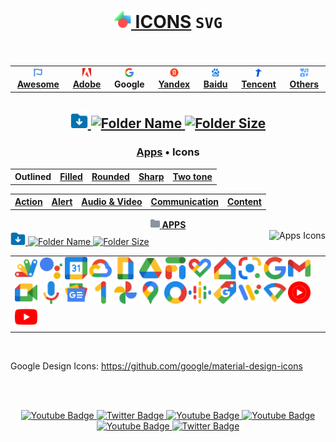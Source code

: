 # <div align="center"><a href="https://github.com/Li-Deheng/icons-svg" title="⬅︎ Back to Main Repository"><img style="width:28px; height:28px;" src="https://github.com/Li-Deheng/icons-svg/blob/main/Adobe/Apps/Motion-Graphics.svg" alt="Icons" onclick="return false"> ICONS</a> <span><b><code>SVG</code></b></span><br><img src="https://komarev.com/ghpvc/?username=Li-Deheng&style=flat&color=blue" alt=""/></div>

<div align="center"><table><tbody><th align="center">
<a href="https://github.com/Li-Deheng/icons-svg/tree/main/Awesome"><img style="width:14px; height:14px;" src="https://github.com/Li-Deheng/icons-svg/blob/main/Awesome/Awesome-Logo.svg" alt="Awesome"> <b>Awesome</b></a></th><th><a href="https://github.com/Li-Deheng/icons-svg/tree/main/Adobe"><img style="width:14px; height:14px;" src="https://github.com/Li-Deheng/icons-svg/blob/main/Adobe/Apps/Adobe-Logo.svg" alt="Adobe"> <b>Adobe</b></a></th><th><a><img style="width:14px; height:14px;" src="https://github.com/Li-Deheng/icons-svg/blob/main/Google/Apps/google-logo.svg" alt="Google"> <b>Google</b></a></th><th><a href="https://github.com/Li-Deheng/icons-svg/tree/main/Yandex"><img style="width:14px; height:14px;" src="https://github.com/Li-Deheng/icons-svg/blob/main/Yandex/Yandex-Logo.svg" alt="Yandex"> <b>Yandex</b></a></th><th><a href="https://github.com/Li-Deheng/icons-svg/tree/main/Baidu"><img style="width:14px; height:14px;" src="https://github.com/Li-Deheng/icons-svg/blob/main/Baidu/Baidu-Logo.svg" alt="Baidu"> <b>Baidu</b></a></th><th><a href="https://github.com/Li-Deheng/icons-svg/tree/main/Tencent"><img style="width:14px; height:14px;" src="https://github.com/Li-Deheng/icons-svg/blob/main/Tencent/Tencent-Logo.svg" alt="Tencent"> <b>Tencent</b></a></th><th><a href="https://github.com/Li-Deheng/icons-svg/tree/main/Others"><img style="width:14px; height:14px;" src="https://github.com/Li-Deheng/icons-svg/blob/main/Awesome/icons.svg" alt="Others"> <b>Others</b></a>
</td></tr></tbody></table></div>

## <div align="center"><a href="https://downgit.github.io/#/home?url=https://github.com/Li-Deheng/icons-svg/tree/main/Google" title="Download with DownGit" target="_blank"><img style="width:28px; height:28px;" src="https://github.com/Li-Deheng/icons-svg/blob/main/Awesome/Download-Folder.svg" alt="Download" target="_blank"> <img style="height:22px;" src="https://img.shields.io/badge/Download%20All%20Google%20Icons-blue" alt="Folder Name"> <img style="height:18px;" src="https://img.shields.io/badge/548%20Mb-343940" title="Folder Size" alt="Folder Size"></a></div>

### <div align="center"><a href="https://github.com/Li-Deheng/icons-svg/tree/main/Google" alt="Apps">Apps</a> • <a alt="Material Icons">Icons</a></div>

<div align="center"><table><tbody><th align="center">
<a>Outlined</a></th><th><a href="https://github.com/Li-Deheng/icons-svg/blob/main/Google/Icons/Icons-Filled.md">Filled</a></th><th><a href="https://github.com/Li-Deheng/icons-svg/blob/main/Google/Icons/Icons-Rounded.md">Rounded</a></th><th><a href="https://github.com/Li-Deheng/icons-svg/blob/main/Google/Icons/Icons-Sharp.md">Sharp</a></th><th><a href="https://github.com/Li-Deheng/icons-svg/blob/main/Google/Icons/Icons-TwoTone.md">Two tone</a></th>
</td></tr></tbody></table></div>

<div align="center"><table><tbody><th align="center">
<a href="https://github.com/Li-Deheng/icons-svg/blob/main/Google/Icons/Icons-Outlined-Action.md">Action</a></th><th><a href="https://github.com/Li-Deheng/icons-svg/blob/main/Google/Icons/Icons-Outlined-Alert.md">Alert</a></th><th><a href="https://github.com/Li-Deheng/icons-svg/blob/main/Google/Icons/Icons-Outlined-Audio&Video.md">Audio & Video</a></th><th><a href="https://github.com/Li-Deheng/icons-svg/blob/main/Google/Icons/Icons-Outlined-Communication.md">Communication</a></th><th><a href="https://github.com/Li-Deheng/icons-svg/blob/main/Google/Icons/Icons-Outlined-Content.md">Content</a></th>
</td></tr></tbody></table></div>

<div align="Center"><a href="https://github.com/Li-Deheng/icons-svg/tree/main/Google/Apps" title="Open Directory: Apps"><img style="width:15px; height:15px;" src="https://github.com/Li-Deheng/icons-svg/blob/main/Directory.svg" alt="Directory"> <b>APPS</b></a></div>
<div><div align="left"><a href="https://downgit.github.io/#/home?url=https://github.com/Li-Deheng/icons-svg/tree/main/Google/Apps" title="Download with DownGit" target="_blank"><img style="width:24px; height:24px;" src="https://github.com/Li-Deheng/icons-svg/blob/main/Awesome/Download-Folder.svg" alt="Download Directory"> <img style="height:18px;" src="https://img.shields.io/badge/Download%20All%20Apps%20Icons-blue" alt="Folder Name"> <img style="height:16px;" src="https://img.shields.io/badge/1,4%20Mb-343940" alt="Folder Size"></a><img align="right" style="height:18px;" src="https://img.shields.io/badge/Icons-209-blue?logo=svg&logoColor=49b6ff" title="Total Number" alt="Apps Icons"></div>

<table><tbody><tr></tr><tr><td align="left">
<img style="width:36px; height:36px;" src="https://github.com/Li-Deheng/icons-svg/blob/main/Google/Apps/google-apps-script.svg" alt="Google Apps Script" title="Google Apps Script" target="_blank"> <img style="width:36px; height:36px;" src="https://github.com/Li-Deheng/icons-svg/blob/main/Google/Apps/google-assistant.svg" alt="Google Assistant" title="Google Assistant" target="_blank"> <img style="width:36px; height:36px;" src="https://github.com/Li-Deheng/icons-svg/blob/main/Google/Apps/google-calendar.svg" alt="Google Calendar" title="Google Calendar" target="_blank"> <img style="width:36px; height:36px;" src="https://github.com/Li-Deheng/icons-svg/blob/main/Google/Apps/google-cloud.svg" alt="Google Cloud" title="Google Cloud" target="_blank"> <img style="width:36px; height:36px;" src="https://github.com/Li-Deheng/icons-svg/blob/main/Google/Apps/google-doc.svg" alt="Google Doc" title="Google Doc" target="_blank"> <img style="width:36px; height:36px;" src="https://github.com/Li-Deheng/icons-svg/blob/main/Google/Apps/google-drive.svg" alt="Google Drive" title="Google Drive" target="_blank"> <img style="width:36px; height:36px;" src="https://github.com/Li-Deheng/icons-svg/blob/main/Google/Apps/google-fi.svg" alt="Google Fi" title="Google Fi" target="_blank"> <img style="width:36px; height:36px;" src="https://github.com/Li-Deheng/icons-svg/blob/main/Google/Apps/google-heart-fit.svg" alt="Google Heart Fit" title="Google Heart Fit" target="_blank"> <img style="width:36px; height:36px;" src="https://github.com/Li-Deheng/icons-svg/blob/main/Google/Apps/google-home.svg" alt="Google Home" title="Google Home" target="_blank"> <img style="width:36px; height:36px;" src="https://github.com/Li-Deheng/icons-svg/blob/main/Google/Apps/google-lens.svg" alt="Google Lens" title="Google Lens" target="_blank"> <img style="width:36px; height:36px;" src="https://github.com/Li-Deheng/icons-svg/blob/main/Google/Apps/google-logo.svg" alt="Google Logo" title="Google Logo" target="_blank"> <img style="width:36px; height:36px;" src="https://github.com/Li-Deheng/icons-svg/blob/main/Google/Apps/google-mail-gmail.svg" alt="Google Mail Gmail" title="Google Mail Gmail" target="_blank"> <img style="width:36px; height:36px;" src="https://github.com/Li-Deheng/icons-svg/blob/main/Google/Apps/google-meet-camera.svg" alt="Google Meet Camera" title="Google Meet Camera" target="_blank"> <img style="width:36px; height:36px;" src="https://github.com/Li-Deheng/icons-svg/blob/main/Google/Apps/google-mic.svg" alt="Google Mic" title="Google Mic" target="_blank"> <img style="width:36px; height:36px;" src="https://github.com/Li-Deheng/icons-svg/blob/main/Google/Apps/google-news.svg" alt="Google News" title="Google News" target="_blank"> <img style="width:36px; height:36px;" src="https://github.com/Li-Deheng/icons-svg/blob/main/Google/Apps/google-one.svg" alt="Google One" title="Google One" target="_blank"> <img style="width:36px; height:36px;" src="https://github.com/Li-Deheng/icons-svg/blob/main/Google/Apps/google-photo.svg" alt="Google Photo" title="Google Photo" target="_blank"> <img style="width:36px; height:36px;" src="https://github.com/Li-Deheng/icons-svg/blob/main/Google/Apps/google-pin-map.svg" alt="Google Pin Map" title="Google Pin Map" target="_blank"> <img style="width:36px; height:36px;" src="https://github.com/Li-Deheng/icons-svg/blob/main/Google/Apps/google-platform-marketing.svg" alt="Google Platform Marketing" title="Google Platform Marketing" target="_blank"> <img style="width:36px; height:36px;" src="https://github.com/Li-Deheng/icons-svg/blob/main/Google/Apps/google-podcast.svg" alt="Google Podcast" title="Google Podcast" target="_blank"> <img style="width:36px; height:36px;" src="https://github.com/Li-Deheng/icons-svg/blob/main/Google/Apps/google-shopping.svg" alt="Google Shopping" title="Google Shopping" target="_blank"> <img style="width:36px; height:36px;" src="https://github.com/Li-Deheng/icons-svg/blob/main/Google/Apps/google-wearos-os.svg" alt="Google Wearos Os" title="Google Wearos Os" target="_blank"> <img style="width:36px; height:36px;" src="https://github.com/Li-Deheng/icons-svg/blob/main/Google/Apps/google-wifi.svg" alt="Google Wifi" title="Google Wifi" target="_blank"> <img style="width:36px; height:36px;" src="https://github.com/Li-Deheng/icons-svg/blob/main/Google/Apps/google-youtube-music.svg" alt="Google Youtube Music" title="Google Youtube Music" target="_blank"> <img style="width:36px; height:36px;" src="https://github.com/Li-Deheng/icons-svg/blob/main/Google/Apps/google-youtube.svg" alt="Google Youtube" title="Google Youtube" target="_blank"> 
</td></tr></tbody></table><br>

Google Design Icons: https://github.com/google/material-design-icons

<br><br>

<div align="Center" id="badges">
  <a href="#">
    <img src="https://img.shields.io/badge/YouTube-red?style=for-the-badge&logo=youtube&logoColor=white" alt="Youtube Badge"/>
  </a>
  <a href="#">
    <img src="https://img.shields.io/badge/Telegram-blue?style=for-the-badge&logo=telegram&logoColor=white" alt="Twitter Badge"/>
  </a>
  <a href="#">
    <img src="https://img.shields.io/badge/Instagram-red?style=for-the-badge&logo=instagram&logoColor=white" alt="Youtube Badge"/>
  </a>
  <a href="#">
    <img src="https://img.shields.io/badge/Discord-blue?style=for-the-badge&logo=discord&logoColor=white" alt="Youtube Badge"/>
  </a>
  <a href="#">
    <img src="https://img.shields.io/badge/Reddit-red?style=for-the-badge&logo=reddit&logoColor=white" alt="Youtube Badge"/>
  </a>
    <a href="#">
    <img src="https://img.shields.io/badge/TikTok-blue?style=for-the-badge&logo=tiktok&logoColor=white" alt="Twitter Badge"/>
  </a>
</div>
